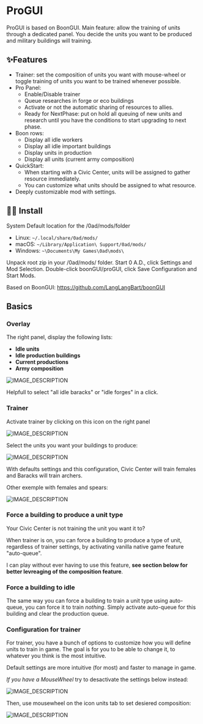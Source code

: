 # ProGUI

ProGUI is based on BoonGUI. Main feature: allow the training of units through a dedicated panel. You decide the units you want to be produced and military buildings will training.

 ## ✨Features

-   Trainer: set the composition of units you want with mouse-wheel or toggle training of units you want to be trained whenever possible.
-   Pro Panel:
    -   Enable/Disable trainer
    -   Queue researches in forge or eco buildings
    -   Activate or not the automatic sharing of resources to allies.
    -   Ready for NextPhase: put on hold all queuing of new units and research until you have the conditions to start upgrading to next phase.
-   Boon rows:
    -   Display all idle workers
    -   Display all idle important buildings
    -   Display units in production
    -   Display all units (current army composition)
-   QuickStart:
    -   When starting with a Civic Center, units will be assigned to gather resource immediately.
    -   You can customize what units should be assigned to what resource.
-   Deeply customizable mod with settings.
  
  
## 👨‍💻 Install

System Default location for the /0ad/mods/folder

   * Linux: `~/.local/share/0ad/mods/`
   * macOS: `~/Library/Application\ Support/0ad/mods/`
   * Windows: `~\Documents\My Games\0ad\mods\`

Unpack root zip in your /0ad/mods/ folder.
Start 0 A.D., click Settings and Mod Selection.
Double-click boonGUI/proGUI, click Save Configuration and Start Mods.

Based on BoonGUI: https://github.com/LangLangBart/boonGUI

## Basics

### Overlay

The right panel, display the following lists:

- **Idle units**
- **Idle production buildings**
- **Current productions**
- **Army composition**

![IMAGE_DESCRIPTION](https://i.ibb.co/R4WQbt1/example.png)

Helpfull to select "all idle baracks" or "idle forges" in a click.

### Trainer

Activate trainer by clicking on this icon on the right panel

![IMAGE_DESCRIPTION](https://i.ibb.co/qJ93ptR/Screenshot-from-2023-05-04-16-19-29.png)

Select the units you want your buildings to produce:

![IMAGE_DESCRIPTION](https://i.ibb.co/W3kMcNk/Screenshot-from-2023-05-04-16-33-01.png)

With defaults settings and this configuration, Civic Center will train females and Baracks will train archers.

Other exemple with females and spears:

![IMAGE_DESCRIPTION](https://i.ibb.co/gTycpg5/example2.png)

### Force a building to produce a unit type

Your Civic Center is not training the unit you want it to?

When trainer is on, you can force a building to produce a type of unit, regardless of trainer settings, by activating vanilla native game feature "auto-queue".

I can play without ever having to use this feature, **see section below for better levreaging of the composition feature**.

### Force a building to idle

The same way you can force a building to train a unit type using auto-queue, you can force it to train _nothing_. Simply activate auto-queue for this building and clear the production queue.

### Configuration for trainer 

For trainer, you have a bunch of options to customize how you will define units to train in game. The goal is for you to be able to change it, to whatever you think is the most intuitive.

Default settings are more intuitive (for most) and faster to manage in game.

_If you have a MouseWheel_ try to desactivate the settings below instead:

![IMAGE_DESCRIPTION](https://wildfiregames.com/forum/uploads/monthly_2023_05/2023_05_03_07h_Kleki.thumb.png.20e15183be2025c350fb8fbf7228cbd8.png)

Then, use mousewheel on the icon units tab to set desiered composition:

![IMAGE_DESCRIPTION](https://i.ibb.co/F5LJRsK/Screenshot-from-2023-05-04-16-55-26.png)


